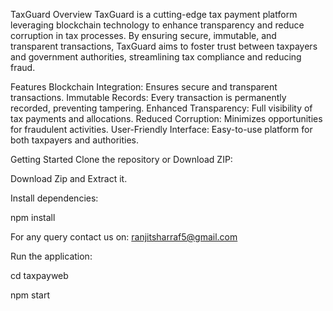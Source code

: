 TaxGuard
Overview
TaxGuard is a cutting-edge tax payment platform leveraging blockchain technology to enhance transparency and reduce corruption in tax processes. By ensuring secure, immutable, and transparent transactions, TaxGuard aims to foster trust between taxpayers and government authorities, streamlining tax compliance and reducing fraud.

Features
Blockchain Integration: Ensures secure and transparent transactions.
Immutable Records: Every transaction is permanently recorded, preventing tampering.
Enhanced Transparency: Full visibility of tax payments and allocations.
Reduced Corruption: Minimizes opportunities for fraudulent activities.
User-Friendly Interface: Easy-to-use platform for both taxpayers and authorities.

Getting Started
Clone the repository or Download ZIP:

Download Zip and Extract it.


Install dependencies:

npm install


For any query contact us on: ranjitsharraf5@gmail.com

Run the application:

cd taxpayweb

npm start
